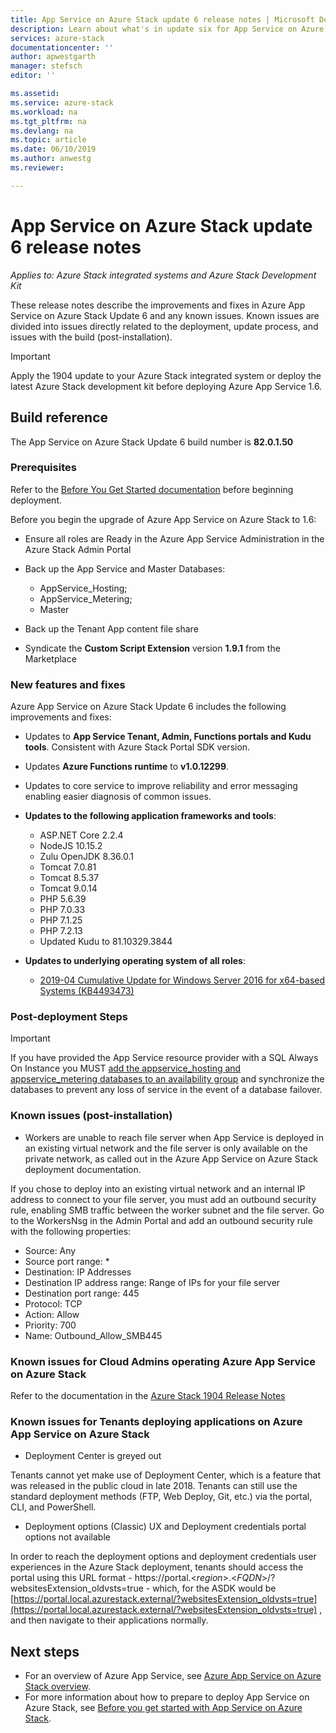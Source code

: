 ```yaml
---
title: App Service on Azure Stack update 6 release notes | Microsoft Docs
description: Learn about what's in update six for App Service on Azure Stack, the known issues, and where to download the update.
services: azure-stack
documentationcenter: ''
author: apwestgarth
manager: stefsch
editor: ''

ms.assetid:  
ms.service: azure-stack
ms.workload: na
ms.tgt_pltfrm: na
ms.devlang: na
ms.topic: article
ms.date: 06/10/2019
ms.author: anwestg
ms.reviewer:

---
```

# App Service on Azure Stack update 6 release notes

*Applies to: Azure Stack integrated systems and Azure Stack Development Kit*

These release notes describe the improvements and fixes in Azure App Service on Azure Stack Update 6 and any known issues. Known issues are divided into issues directly related to the deployment, update process, and issues with the build (post-installation).

> [!IMPORTANT]
> Apply the 1904 update to your Azure Stack integrated system or deploy the latest Azure Stack development kit before deploying Azure App Service 1.6.


## Build reference

The App Service on Azure Stack Update 6 build number is **82.0.1.50**

### Prerequisites

Refer to the [Before You Get Started documentation](azure-stack-app-service-before-you-get-started.md) before beginning deployment.

Before you begin the upgrade of Azure App Service on Azure Stack to 1.6:

- Ensure all roles are Ready in the Azure App Service Administration in the Azure Stack Admin Portal

- Back up the App Service and Master Databases:
  - AppService_Hosting;
  - AppService_Metering;
  - Master

- Back up the Tenant App content file share

- Syndicate the **Custom Script Extension** version **1.9.1** from the Marketplace

### New features and fixes

Azure App Service on Azure Stack Update 6 includes the following improvements and fixes:

- Updates to **App Service Tenant, Admin, Functions portals and Kudu tools**. Consistent with Azure Stack Portal SDK version.

- Updates **Azure Functions runtime** to **v1.0.12299**.

- Updates to core service to improve reliability and error messaging enabling easier diagnosis of common issues.

- **Updates to the following application frameworks and tools**:
  - ASP.NET Core 2.2.4
  - NodeJS 10.15.2
  - Zulu OpenJDK 8.36.0.1
  - Tomcat 7.0.81
  - Tomcat 8.5.37
  - Tomcat 9.0.14
  - PHP 5.6.39
  - PHP 7.0.33
  - PHP 7.1.25
  - PHP 7.2.13
  - Updated Kudu to 81.10329.3844

- **Updates to underlying operating system of all roles**:
  - [2019-04 Cumulative Update for Windows Server 2016 for x64-based Systems (KB4493473)](https://support.microsoft.com/help/4493473/windows-10-update-kb4493473)

### Post-deployment Steps

> [!IMPORTANT]
> If you have provided the App Service resource provider with a SQL Always On Instance you MUST [add the appservice_hosting and appservice_metering databases to an availability group](https://docs.microsoft.com/sql/database-engine/availability-groups/windows/availability-group-add-a-database) and synchronize the databases to prevent any loss of service in the event of a database failover.

### Known issues (post-installation)

- Workers are unable to reach file server when App Service is deployed in an existing virtual network and the file server is only available on the private network,  as called out in the Azure App Service on Azure Stack deployment documentation.

If you chose to deploy into an existing virtual network and an internal IP address to connect to your file server, you must add an outbound security rule, enabling SMB traffic between the worker subnet and the file server. Go to the WorkersNsg in the Admin Portal and add an outbound security rule with the following properties:
 * Source: Any
 * Source port range: *
 * Destination: IP Addresses
 * Destination IP address range: Range of IPs for your file server
 * Destination port range: 445
 * Protocol: TCP
 * Action: Allow
 * Priority: 700
 * Name: Outbound_Allow_SMB445

### Known issues for Cloud Admins operating Azure App Service on Azure Stack

Refer to the documentation in the [Azure Stack 1904 Release Notes](azure-stack-release-notes-1904.md)

### Known issues for Tenants deploying applications on Azure App Service on Azure Stack

- Deployment Center is greyed out

Tenants cannot yet make use of Deployment Center, which is a feature that was released in the public cloud in late 2018.  Tenants can still use the standard deployment methods (FTP, Web Deploy, Git, etc.) via the portal, CLI, and PowerShell.

- Deployment options (Classic) UX and Deployment credentials portal options not available

In order to reach the deployment options and deployment credentials user experiences in the Azure Stack deployment, tenants should access the portal using this URL format - https://portal.&lt;*region*&gt;.&lt;*FQDN*&gt;/?websitesExtension_oldvsts=true - which, for the ASDK would be [https://portal.local.azurestack.external/?websitesExtension_oldvsts=true](https://portal.local.azurestack.external/?websitesExtension_oldvsts=true) , and then navigate to their applications normally.

## Next steps

- For an overview of Azure App Service, see [Azure App Service on Azure Stack overview](azure-stack-app-service-overview.md).
- For more information about how to prepare to deploy App Service on Azure Stack, see [Before you get started with App Service on Azure Stack](azure-stack-app-service-before-you-get-started.md).
